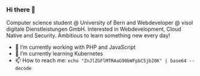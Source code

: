 ### Hi there 👋

Computer science student @ University of Bern and Webdeveloper @ visol digitale Dienstleistungen GmbH. 
Interested in Webdevelopment, Cloud Native and Security.
Ambitious to learn something new every day!


- 🔭 I’m currently working with PHP and JavaScript
- 🌱 I’m currently learning Kubernetes
- 📫 How to reach me: `echo "ZnJlZGFlMTRAaG90bWFpbC5jb20K" | base64 --decode`


